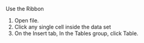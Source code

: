 Use the Ribbon

1. Open file.
2. Click any single cell inside the data set
3. On the Insert tab, In the Tables group, click Table.


